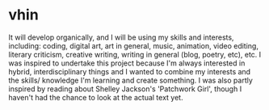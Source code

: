 # vhin
It will develop organically, and I will be using my skills and interests, including: coding, digital art, art in general, music, animation, video editing, literary criticism, creative writing, writing in general (blog, poetry, etc), etc.  I was inspired to undertake this project because I'm always interested in hybrid, interdisciplinary things and I wanted to combine my interests and the skills/ knowledge I'm learning and create something. I was also partly inspired by reading about Shelley Jackson's 'Patchwork Girl', though I haven't had the chance to look at the actual text yet.
